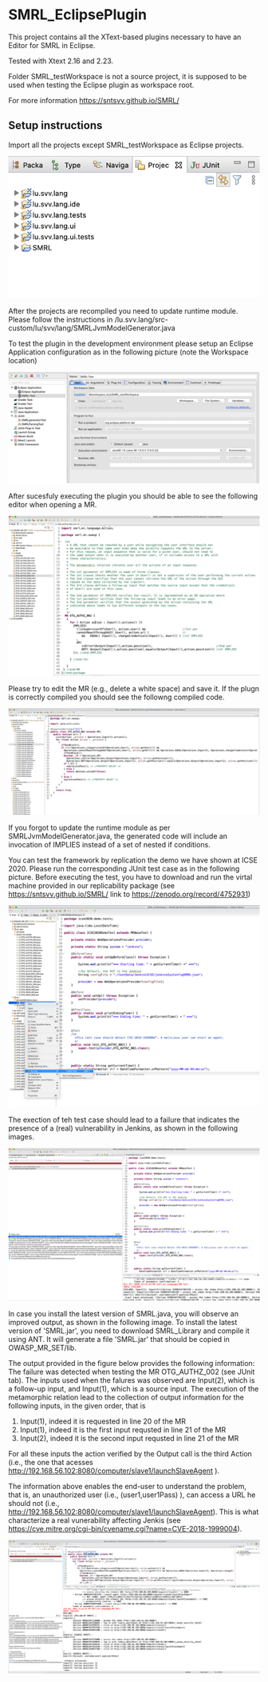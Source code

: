 # SMRL_EclipsePlugin

This project contains all the XText-based plugins necessary to have an Editor for SMRL in Eclipse.

Tested with Xtext 2.16 and 2.23.

Folder SMRL_testWorkspace is not a source project, it is supposed to be used when testing the Eclipse plugin as workspace root.


For more information https://sntsvv.github.io/SMRL/

## Setup instructions 

Import all the projects except SMRL_testWorkspace as Eclipse projects.

![SMRL Workspace Configuration](/Documentation/images/SMRL_WorkspaceSetup.png)


After the projects are recompiled you need to update runtime module. Please follow the instructions in /lu.svv.lang/src-custom/lu/svv/lang/SMRLJvmModelGenerator.java

To test the plugin in the development environment please setup an Eclipse Application configuration as in the following picture (note the Workspace location)

![SMRL Test Configuration](/Documentation/images/SMRL_EclipsePlugin_TestConfiguration.png)

After sucesfuly executing the plugin you should be able to see the following editor when opening a MR.

![SMRL Editor](/Documentation/images/SMRL_Editor.png)

Please try to edit the MR (e.g., delete a white space) and save it. If the plugn is correctly compiled you should see the followng compiled code. 

![SMRL Generated Code](/Documentation/images/SMRL_GeneratedCode.png)

If you forgot to update the runtime module as per SMRLJvmModelGenerator.java, the generated code will include an invocation of IMPLIES instead of a set of nested if conditions.


You can test the framework by replication the demo we have shown at ICSE 2020. Please run the corresponding JUnit test case as in the following picture.
Before executing the test, you have to download and run the virtal machine provided in our replicability package (see https://sntsvv.github.io/SMRL/ link to https://zenodo.org/record/4752931)

![SMRL Executing JUnit Test](/Documentation/images/SMRL_Test.png)

The exection of teh test case should lead to a failure that indicates the presence of a (real) vulnerability in Jenkins, as shown in the following images.

![SMRL Test Execution Result](/Documentation/images/SMRL_TestExecution.png)

In case you install the latest version of SMRL.java, you will observe an improved output, as shown in the following image.
To install the latest version of 'SMRL.jar', you need to download SMRL_Library and compile it using ANT. It will generate a file 'SMRL.jar' that should be copied in OWASP_MR_SET/lib.

The output provided in the figure below provides the following information:
The failure was detected when testing the MR OTG_AUTHZ_002 (see JUnit tab).
The inputs used when the falures was observed are Input(2), which is a follow-up input, and Input(1), which is a source input.
The execution of the metamorphic relation lead to the collection of output information for the following inputs, in the given order, that is
1. Input(1), indeed it is requested in line 20 of the MR
1. Input(1), indeed it is the first input requsted in line 21 of the MR
1. Input(2), indeed it is the second input requsted in line 21 of the MR    

For all these inputs the action verified by the Output call is the third Action (i.e., the one that acesses http://192.168.56.102:8080/computer/slave1/launchSlaveAgent ). 

The information above enables the end-user to understand the problem, that is, an unauthorized user (i.e., (user1,user1Pass) ), can access a URL he should not (i.e., http://192.168.56.102:8080/computer/slave1/launchSlaveAgent). This is what characterize a real vunerability affecting Jenkis (see https://cve.mitre.org/cgi-bin/cvename.cgi?name=CVE-2018-1999004).

![SMRL Test Execution Result](/Documentation/images/SMRL_TestExecution_Improved.png)
